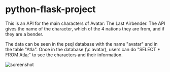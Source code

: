 # python-flask-project

This is an API for the main characters of Avatar: The Last Airbender. The API gives the name of the character, which of the 4 nations they are from, and if they are a bender. 

The data can be seen in the psql database with the name "avatar" and in the table "Atla". Once in the database (\c avatar), users can do "SELECT * FROM Atla;" to see the characters and their information. 

![screenshot](https://user-images.githubusercontent.com/117434437/218621410-a2a94fcc-e5ed-469a-9636-4b66d7cdbacb.jpg)
